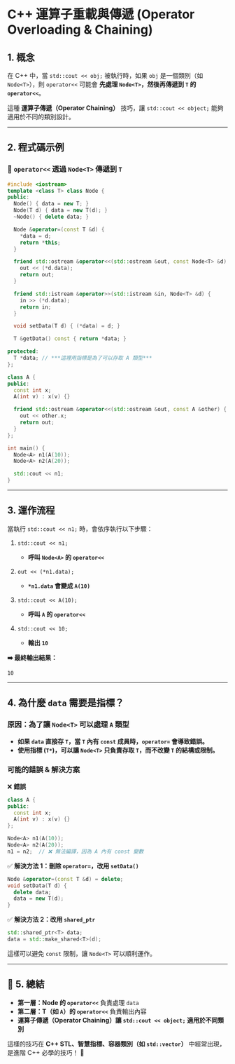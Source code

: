 # C++ 運算子重載與傳遞 (Operator Overloading & Chaining)

## 1. 概念
在 C++ 中，當 `std::cout << obj;` 被執行時，如果 `obj` 是一個類別（如 `Node<T>`），則 `operator<<` 可能會 **先處理 `Node<T>`，然後再傳遞到 `T` 的 `operator<<`**。

這種 **運算子傳遞（Operator Chaining）** 技巧，讓 `std::cout << object;` 能夠適用於不同的類別設計。

---

## 2. 程式碼示例

### **📌 `operator<<` 透過 `Node<T>` 傳遞到 `T`**

```cpp
#include <iostream>
template <class T> class Node {
public:
  Node() { data = new T; }
  Node(T d) { data = new T(d); }
  ~Node() { delete data; }

  Node &operator=(const T &d) {
    *data = d;
    return *this;
  }

  friend std::ostream &operator<<(std::ostream &out, const Node<T> &d) {
    out << (*d.data);
    return out;
  }

  friend std::istream &operator>>(std::istream &in, Node<T> &d) {
    in >> (*d.data);
    return in;
  }

  void setData(T d) { (*data) = d; }

  T &getData() const { return *data; }

protected:
  T *data; // ***這裡用指標是為了可以存取 A 類型***
};

class A {
public:
  const int x;
  A(int v) : x(v) {}

  friend std::ostream &operator<<(std::ostream &out, const A &other) {
    out << other.x;
    return out;
  }
};

int main() {
  Node<A> n1(A(10));
  Node<A> n2(A(20));

  std::cout << n1;
}
```

---

## 3. **運作流程**

當執行 `std::cout << n1;` 時，會依序執行以下步驟：

1. `std::cout << n1;`  
   - **呼叫 `Node<A>` 的 `operator<<`**

2. `out << (*n1.data);`  
   - **`*n1.data` 會變成 `A(10)`**

3. `std::cout << A(10);`  
   - **呼叫 `A` 的 `operator<<`**

4. `std::cout << 10;`  
   - **輸出 `10`**

**➡️ 最終輸出結果：**
```
10
```

---

## 4. **為什麼 `data` 需要是指標？**

### **原因：為了讓 `Node<T>` 可以處理 `A` 類型**
- **如果 `data` 直接存 `T`，當 `T` 內有 `const` 成員時，`operator=` 會導致錯誤。**
- **使用指標 (`T*`)，可以讓 `Node<T>` 只負責存取 `T`，而不改變 `T` 的結構或限制。**

### **可能的錯誤 & 解決方案**

❌ **錯誤**
```cpp
class A {
public:
  const int x;
  A(int v) : x(v) {}
};

Node<A> n1(A(10));
Node<A> n2(A(20));
n1 = n2;  // ❌ 無法編譯，因為 A 內有 const 變數
```

✅ **解決方法 1：刪除 `operator=`，改用 `setData()`**
```cpp
Node &operator=(const T &d) = delete;
void setData(T d) {
  delete data;
  data = new T(d);
}
```

✅ **解決方法 2：改用 `shared_ptr`**
```cpp
std::shared_ptr<T> data;
data = std::make_shared<T>(d);
```
這樣可以避免 `const` 限制，讓 `Node<T>` 可以順利運作。

---

## **📌 5. 總結**
- **第一層：Node<T> 的 `operator<<`** 負責處理 `data`
- **第二層：T（如 `A`）的 `operator<<`** 負責輸出內容
- **運算子傳遞（Operator Chaining）讓 `std::cout << object;` 適用於不同類別**

這樣的技巧在 **C++ STL、智慧指標、容器類別（如 `std::vector`）** 中經常出現，是進階 C++ 必學的技巧！ 🚀


